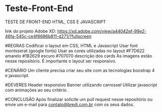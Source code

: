# Teste-Front-End
TESTE DE FRONT-END HTML, CSS E JAVASCRIPT

link do projeto Adobe XD: https://xd.adobe.com/view/a44042ef-99e2-46fa-545c-ce4f6686b811-d271/?fullscreen

#REGRAS
Codificar o layout em CSS, HTML e Javascript
Usar font montsserat (google fonts)
Usar as cores utilizadas no layout
  #F7D622 amarelo
  #1B2629 escuro
  #707070 descrição dos cards
As imagens estão nesse repositório.
É importante o layout ser responsivo.


#CENÁRIO
Um cliente precisa criar seu site com as tecnologias boostrap 4 e javascript.

#DEVERES
Header responsivo
Banner utilizando carrossel
Utilizar javascript com animações ao seu critério.

#CONCLUSÃO
Após finalizar solicite um pull request nesse repositório ou envie um e-mail para contato@bredi.com.br com os seus dados.
